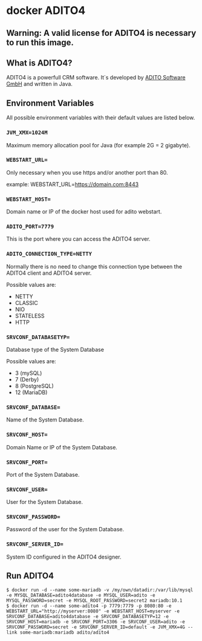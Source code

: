 # docker ADITO4


## Warning: A valid license for ADITO4 is necessary to run this image. 



## What is ADITO4?

ADITO4 is a powerfull CRM software. It´s developed by [ADITO Software GmbH](https://www.adito.de) and written in Java.



## Environment Variables

All possible environment variables with their default values are listed below.


### `JVM_XMX=1024M`

Maximum memory allocation pool for Java (for example 2G = 2 gigabyte).


### `WEBSTART_URL=`

Only necessary when you use https and/or another port than 80.

example: WEBSTART_URL=https://domain.com:8443


### `WEBSTART_HOST=`

Domain name or IP of the docker host used for adito webstart.


### `ADITO_PORT=7779`

This is the port where you can access the ADITO4 server.


### `ADITO_CONNECTION_TYPE=NETTY`

Normally there is no need to change this connection type between the ADITO4 client and ADITO4 server.

Possible values are:
- NETTY
- CLASSIC
- NIO
- STATELESS
- HTTP


### `SRVCONF_DATABASETYP=`

Database type of the System Database

Possible values are:
- 3 (mySQL)
- 7 (Derby)
- 8 (PostgreSQL)
- 12 (MariaDB)


### `SRVCONF_DATABASE=`

Name of the System Database.


### `SRVCONF_HOST=`

Domain Name or IP of the System Database.


### `SRVCONF_PORT=`

Port of the System Database.


### `SRVCONF_USER=`

User for the System Database.


### `SRVCONF_PASSWORD=`

Password of the user for the System Database.


### `SRVCONF_SERVER_ID=`

System ID configured in the ADITO4 designer.



## Run ADITO4

```console
$ docker run -d --name some-mariadb -v /my/own/datadir:/var/lib/mysql -e MYSQL_DATABASE=adito4database -e MYSQL_USER=adito -e MYSQL_PASSWORD=secret -e MYSQL_ROOT_PASSWORD=secret2 mariadb:10.1
$ docker run -d --name some-adito4 -p 7779:7779 -p 8080:80 -e WEBSTART_URL="http://myserver:8080" -e WEBSTART_HOST=myserver -e SRVCONF_DATABASE=adito4database -e SRVCONF_DATABASETYP=12 -e SRVCONF_HOST=mariadb -e SRVCONF_PORT=3306 -e SRVCONF_USER=adito -e SRVCONF_PASSWORD=secret -e SRVCONF_SERVER_ID=default -e JVM_XMX=4G --link some-mariadb:mariadb adito/adito4
```
